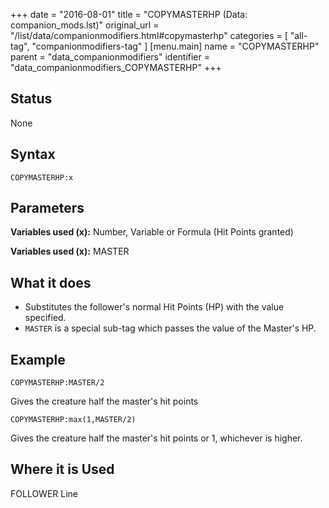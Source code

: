 +++
date = "2016-08-01"
title = "COPYMASTERHP (Data: companion_mods.lst)"
original_url = "/list/data/companionmodifiers.html#copymasterhp"
categories = [ "all-tag", "companionmodifiers-tag" ]
[menu.main]
    name = "COPYMASTERHP"
    parent = "data_companionmodifiers"
    identifier = "data_companionmodifiers_COPYMASTERHP"
+++

## Status

None

## Syntax

`COPYMASTERHP:x`

## Parameters




**Variables used (x):** Number, Variable or Formula (Hit Points granted)

**Variables used (x):** MASTER

What it does
------------

-   Substitutes the follower's normal Hit Points (HP) with the
    value specified.
-   `MASTER` is a special sub-tag which passes the value of the
    Master's HP.

Example
-------

`COPYMASTERHP:MASTER/2`

Gives the creature half the master's hit points

`COPYMASTERHP:max(1,MASTER/2)`

Gives the creature half the master's hit points or 1, whichever is
higher.

Where it is Used
----------------

FOLLOWER Line

